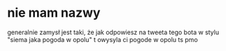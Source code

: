 # nie mam nazwy
generalnie zamysł jest taki, że jak odpowiesz na tweeta tego bota w stylu "siema jaka pogoda w opolu" t owysyla ci pogode w opolu
ts pmo
